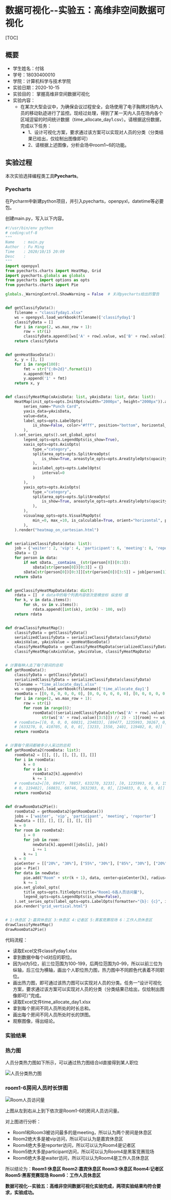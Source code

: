 # 数据可视化--实验五：高维非空间数据可视化

[TOC]

## 概要

+ 学生姓名：付铭
+ 学号：18030400010
+ 学院：计算机科学与技术学院
+ 实验日期：2020-10-15
+ 实验目的： 掌握高维非空间数据可视化
+ 实验内容：
  + 在某次大型会议中，为确保会议过程安全，会场使用了电子胸牌对场内人员的移动轨迹进行了监控。现经过处理，得到了某一天内人员在场内各个区域逗留的时间统计数据（time_allocate_day1.csv）。请根据这份数据，完成以下任务：
    + 1、设计可视化方案，要求通过该方案可以实现对人员的分类（分类结果已给出，仅绘制出图像即可）
    + 2、请根据上述图像，分析会场中room1~6的功能。

## 实验过程

本次实验选择编程类工具**Pyecharts**。

### Pyecharts

​	在Pycharm中新建python项目，并引入pyecharts，openpyxl，datetime等必要包。

创建main.py，写入以下内容。

```python
#!/usr/bin/env python
# coding:utf-8
"""
Name    : main.py
Author  : Fu Ming
Time    : 2020/10/15 20:09
Desc    :
"""
import openpyxl
from pyecharts.charts import HeatMap, Grid
import pyecharts.globals as globals
from pyecharts import options as opts
from pyecharts.charts import Pie

globals._WarningControl.ShowWarning = False  # 关闭pyecharts给出的警告


def getClassifyData():
    filename = "classifyday1.xlsx"
    ws = openpyxl.load_workbook(filename)['classifyday1']
    classifyData = []
    for i in range(2, ws.max_row + 1):
        row = str(i)
        classifyData.append([ws['A' + row].value, ws['B' + row].value])
    return classifyData


def genHeatBaseData():
    x, y = [], []
    for i in range(100):
        fmt = str("{:0>2d}".format(i))
        x.append(fmt)
        y.append('1' + fmt)
    return x, y


def classifyHeatMap(xAxisData: list, yAxisData: list, data: list):
    HeatMap(init_opts=opts.InitOpts(width="2000px", height="2000px")).add_xaxis(xaxis_data=xAxisData).add_yaxis(
        series_name="Punch Card",
        yaxis_data=yAxisData,
        value=data,
        label_opts=opts.LabelOpts(
            is_show=False, color="#fff", position="bottom", horizontal_align="50%"
        ),
    ).set_series_opts().set_global_opts(
        legend_opts=opts.LegendOpts(is_show=True),
        xaxis_opts=opts.AxisOpts(
            type_="category",
            splitarea_opts=opts.SplitAreaOpts(
                is_show=True, areastyle_opts=opts.AreaStyleOpts(opacity=1)
            ),
            axislabel_opts=opts.LabelOpts(
                interval=0
            )
        ),
        yaxis_opts=opts.AxisOpts(
            type_="category",
            splitarea_opts=opts.SplitAreaOpts(
                is_show=True, areastyle_opts=opts.AreaStyleOpts(opacity=1)
            ),
        ),
        visualmap_opts=opts.VisualMapOpts(
            min_=0, max_=10, is_calculable=True, orient="horizontal", pos_left="center"
        ),
    ).render("heatmap_on_cartesian.html")


def serializeClassifyData(data: list):
    job = {'waiter': 2, 'vip': 4, 'participant': 6, 'meeting': 8, 'reporter': 10}
    sData = {}
    for person in data:
        if not sData.__contains__(str(person[0])[0:3]):
            sData[str(person[0])[0:3]] = {}
        sData[str(person[0])[0:3]][str(person[0])[3:5]] = job[person[1]]
    return sData


def genClassifyHeatMapData(data: dict):
    rdata = []  # data中的每个列表内容依次是横坐标 纵坐标 值
    for k, v in data.items():
        for sk, sv in v.items():
            rdata.append([int(sk), int(k) - 100, sv])
    return rdata


def drawClassifyHeatMap():
    classifyData = getClassifyData()
    serializedClassifyData = serializeClassifyData(classifyData)
    xAxisValue, yAxisValue = genHeatBaseData()
    classifyHeatMapData = genClassifyHeatMapData(serializedClassifyData)
    classifyHeatMap(xAxisValue, yAxisValue, classifyHeatMapData)


# 计算每种人去了每个房间的总和
def getRoomData():
    classifyData = getClassifyData()
    serializedClassifyData = serializeClassifyData(classifyData)
    filename = "time_allocate_day1.xlsx"
    ws = openpyxl.load_workbook(filename)['time_allocate_day1']
    roomData = [[0, 0, 0, 0, 0, 0], [0, 0, 0, 0, 0, 0], [0, 0, 0, 0, 0, 0], [0, 0, 0, 0, 0, 0], [0, 0, 0, 0, 0, 0]]
    for i in range(2, ws.max_row + 1):
        row = str(i)
        for room in range(6):
            roomData[((serializedClassifyData[str(ws['A' + row].value)[0:3]][
                str(ws['A' + row].value)[3:5]]) // 2) - 1][room] += ws[chr(103 + room) + row].value
    # roomData=[[0, 0, 0, 0, 60831, 234033], [89477, 1235993, 30267, 0, 60746, 0], [78857, 0, 30304, 0, 3632303, 0],
    # [633270, 0, 410705, 0, 0, 0], [3233, 1550, 2401, 119402, 0, 0]]
    return roomData


# 计算每个房间都被多少人呆过的总和
def getRoomData2(roomData: list):
    roomData2 = [[], [], [], [], [], []]
    for i in roomData:
        k = 0
        for v in i:
            roomData2[k].append(v)
            k += 1
    # roomData2=[[0, 89477, 78857, 633270, 3233], [0, 1235993, 0, 0, 1550], [0, 30267, 30304, 410705, 2401],[0, 0, 0,
    # 0, 119402], [60831, 60746, 3632303, 0, 0], [234033, 0, 0, 0, 0]]
    return roomData2


def drawRoomData2Pie():
    roomData2 = getRoomData2(getRoomData())
    jobs = ['waiter', 'vip', 'participant', 'meeting', 'reporter']
    newData = [[], [], [], [], [], []]
    k = 0
    for room in roomData2:
        i = 0
        for job in room:
            newData[k].append([jobs[i], job])
            i += 1
        k += 1
    k = 0
    pieCenter = [["20%", "30%"], ["55%", "30%"], ["85%", "30%"], ["20%", "70%"], ["55%", "70%"], ["85%", "70%"]]
    pie = Pie()
    for data in newData:
        pie.add("Room" + str(k + 1), data, center=pieCenter[k], radius=[40, 70])
        k += 1
    pie.set_global_opts(
        title_opts=opts.TitleOpts(title="Room1-6各人员访问量"),
        legend_opts=opts.LegendOpts(is_show=False),
    ).set_series_opts(label_opts=opts.LabelOpts(formatter="{b}: {c}", is_show=True))
    pie.render("grid_vertical.html")


# 1:休息区 2:嘉宾休息区 3:休息区 4:记者区 5:黑客竞赛现场 6：工作人员休息区
drawClassifyHeatMap()
drawRoomData2Pie()
```

代码流程：

+ 读取Excel文件classifyday1.xlsx
+ 拿到数据中每个id对应的职位。
+ 因为id为5位，前三位范围为100-199，后两位范围为0-99，所以以前三位为纵轴，后三位为横轴，画出个人职位热力图，热力图中不同颜色代表着不同职位。
+ 画出热力图，即可通过该热力图可以实现对人员的分类。任务一“设计可视化方案，要求通过该方案可以实现对人员的分类（分类结果已给出，仅绘制出图像即可）”完成。
+ 读取Excel文件time_allocate_day1.xlsx
+ 拿到每个房间不同人员所处的时长总和。
+ 画出每个房间不同人员所处时长的饼图。
+ 观察图像，得出结论。

### 实验结果

### 热力图

人员分类热力图如下所示，可以通过热力图结合id直接得到某人职位

![人员分类热力图](./images/人员分类热力图.png)

### room1-6房间人员时长饼图

![Room人员访问量](./images/Room人员访问量.png)

上图从左到右从上到下依次是Room1-6的房间人员访问量。

对上图进行分析：

+ Room1和Room3被访问最多的是meeting，所以认为两个房间是休息区
+ Room2绝大多是被vip访问，所以可以认为是嘉宾休息区
+ Room4绝大多是reporter访问，所以可以认为Room4是记者区
+ Room5绝大多是participant访问，所以可以认为Room4是黑客竞赛现场
+ Room6绝大多是waiter访问，所以可以认为Room4是工作人员休息区

所以结论为：**Room1:休息区 Room2:嘉宾休息区 Room3:休息区 Room4:记者区 Room5:黑客竞赛现场 Room6：工作人员休息区**

**数据可视化--实验五：高维非空间数据可视化实验完成，两项实验结果均符合要求，实验成功。**

